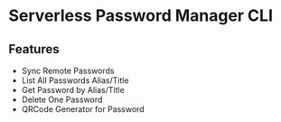 # Serverless Password Manager CLI


## Features

 - Sync Remote Passwords
 - List All Passwords Alias/Title
 - Get Password by Alias/Title
 - Delete One Password
 - QRCode Generator for Password
